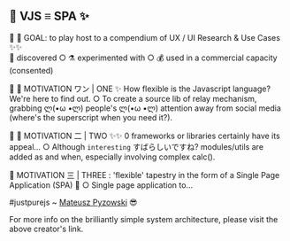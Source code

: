 ## 🧞‍ VJS ≡ SPA ✨

🧞‍ 🚩 GOAL: to play host to a compendium of UX / UI Research & Use Cases ✨✨  
👀 discovered      ○   ⚗️ experimented with    ○     💰 used in a commercial capacity (consented)

🧞‍ 🚩 MOTIVATION ワン | ONE ✨
How flexible is the Javascript language? We're here to find out. 
○ To create a source lib of relay mechanism, grabbing  ლ(•ω •ლ)  people's ლ(•ω •ლ)  attention away from social media (where's the superscript when you need it?).   

🧞‍ 🚩 MOTIVATION 二 | TWO ✨✨
0 frameworks or libraries certainly have its appeal... 
○ Although `interesting` すばらしいですね? modules/utils are added as and when, especially involving complex calc(). 

🧞‍ MOTIVATION 三 | THREE : 'flexible' tapestry in the form of a Single Page Application (SPA) 🧞‍
○ Single page application to...

#justpurejs ~ [Mateusz Pyzowski](https://github.com/managervcf/vanilla-js-single-page-app) 😎

For more info on the brilliantly simple system architecture, please visit the above creator's link.

